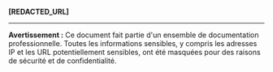 **[REDACTED_URL]**

---
**Avertissement :** Ce document fait partie d'un ensemble de documentation professionnelle. Toutes les informations sensibles, y compris les adresses IP et les URL potentiellement sensibles, ont été masquées pour des raisons de sécurité et de confidentialité.